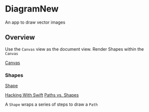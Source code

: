 #  DiagramNew
An app to draw vector images

## Overview
Use the `Canvas` view as the document view.  Render Shapes within the `Canvas`

[Canvas](https://developer.apple.com/documentation/swiftui/canvas)


### Shapes
[Shape](https://developer.apple.com/documentation/swiftui/shape)

[Hacking With Swift](https://www.hackingwithswift.com/quick-start/swiftui/swiftuis-built-in-shapes)
[Paths vs. Shapes](https://www.hackingwithswift.com/books/ios-swiftui/paths-vs-shapes-in-swiftui)

A `Shape` wraps a series of steps to draw a `Path`








